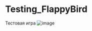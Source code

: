 # Testing_FlappyBird
 Тестовая игра
![image](https://github.com/DenBread/Testing_FlappyBird/assets/37297335/46ea9cae-0694-497d-b0f6-ee9fe291feee)

